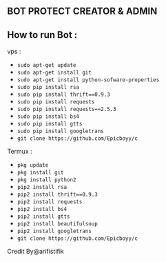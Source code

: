 
BOT PROTECT CREATOR & ADMIN
------

How to run Bot :
------
vps :
- `sudo apt-get update`
- `sudo apt-get install git`
- `sudo apt-get install python-sofware-properties`
- `sudo pip install rsa`
- `sudo pip install thrift==0.9.3`
- `sudo pip install requests`
- `sudo pip install requests==2.5.3`
- `sudo pip install bs4`
- `sudo pip install gtts`
- `sudo pip install googletrans`
- `git clone https://github.com/Epicboyy/c`

Termux :
- `pkg update`
- `pkg install git`
- `pkg install python2`
- `pip2 install rsa`
- `pip2 install thrift==0.9.3`
- `pip2 install requests`
- `pip2 install bs4`
- `pip2 install gtts`
- `pip2 install beautifulsoup`
- `pip2 install googletrans`
- `git clone https://github.com/Epicboyy/c`


Credit By@arifistifik
